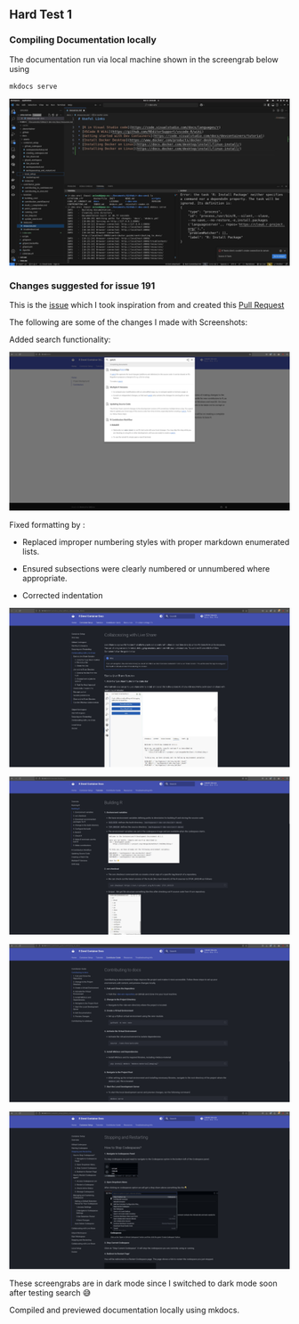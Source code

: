 ## Hard Test 1

### Compiling Documentation locally

The documentation run via local machine shown in the screengrab below using 

```bash
mkdocs serve 
```

![image](https://github.com/avinabneogy23/r-dev-env-test/blob/main/assets/hard_0.png)

### Changes suggested for issue 191

This is the [issue](https://github.com/r-devel/r-dev-env/issues/191) which I took inspiration from and created this [Pull Request](https://github.com/r-devel/r-dev-env/pull/203)
 
The following are some of the changes I made with Screenshots:

Added search functionality:

![image](https://github.com/avinabneogy23/r-dev-env-test/blob/main/assets/hard_1.png)


Fixed formatting by :

-  Replaced improper numbering styles with proper markdown enumerated lists.

-  Ensured subsections were clearly numbered or unnumbered where appropriate.

-  Corrected indentation

![image](https://github.com/avinabneogy23/r-dev-env-test/blob/main/assets/hard_2.png)

![image](https://github.com/avinabneogy23/r-dev-env-test/blob/main/assets/hard_3.png)

![image](https://github.com/avinabneogy23/r-dev-env-test/blob/main/assets/hard_4.png)

![image](https://github.com/avinabneogy23/r-dev-env-test/blob/main/assets/hard_5.png)

These screengrabs are in dark mode since I switched to dark mode soon after testing search 😅

Compiled and previewed documentation locally using mkdocs.
